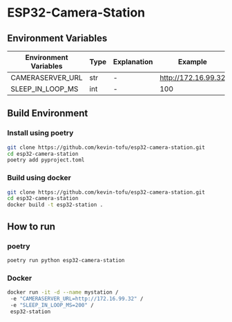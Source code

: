 
# ESP32-Camera-Station


## Environment Variables

| Environment Variables | Type | Explanation | Example |
| --- | --- | --- | --- |
| CAMERASERVER_URL | str | - | http://172.16.99.32 |
| SLEEP_IN_LOOP_MS | int | - | 100 |


## Build Environment

### Install using poetry

```bash
git clone https://github.com/kevin-tofu/esp32-camera-station.git
cd esp32-camera-station
poetry add pyproject.toml
```

### Build using docker

```bash
git clone https://github.com/kevin-tofu/esp32-camera-station.git
cd esp32-camera-station
docker build -t esp32-station .
```

## How to run

### poetry

```bash
poetry run python esp32-camera-station
```

### Docker

```bash
docker run -it -d --name mystation /
 -e "CAMERASERVER_URL=http://172.16.99.32" /
 -e "SLEEP_IN_LOOP_MS=200" /
 esp32-station
```
